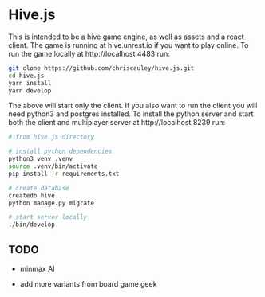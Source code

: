 # Hive.js

This is intended to be a hive game engine, as well as assets and a react client. The game is running at hive.unrest.io if you want to play online. To run the game locally at http://localhost:4483 run:

``` bash
git clone https://github.com/chriscauley/hive.js.git
cd hive.js
yarn install
yarn develop
```

The above will start only the client. If you also want to run the client you will need python3 and postgres installed. To install the python server and start both the client and multiplayer server at http://localhost:8239 run:

``` bash
# from hive.js directory

# install python dependencies
python3 venv .venv
source .venv/bin/activate
pip install -r requirements.txt

# create database
createdb hive
python manage.py migrate

# start server locally
./bin/develop
```

## TODO

* minmax AI

* add more variants from board game geek